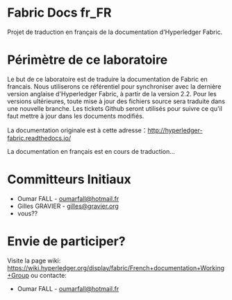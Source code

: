 # Fabric Docs fr_FR

Projet de traduction en français de la documentation d'Hyperledger Fabric.


# Périmètre de ce laboratoire

Le but de ce laboratoire est de traduire la documentation de Fabric en francais. Nous utiliserons ce référentiel pour synchroniser avec la dernière version anglaise d'Hyperledger Fabric, à partir de la version 2.2.
Pour les versions ultérieures, toute mise à jour des fichiers source sera traduite dans une nouvelle branche. Les tickets Github seront utilisés pour suivre ce qu'il faut mettre à jour dans les documents modifiés.

La documentation originale est à cette adresse：http://hyperledger-fabric.readthedocs.io/

La documentation en français est en cours de traduction...

# Committeurs Initiaux

- Oumar FALL - oumarfall@hotmail.fr
- Gilles GRAVIER - gilles@gravier.org
- vous??

# Envie de participer?

Visite la page wiki: https://wiki.hyperledger.org/display/fabric/French+documentation+Working+Group
ou contacte:

- Oumar FALL - oumarfall@hotmail.fr
